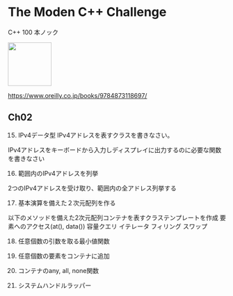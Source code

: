 # The Moden C++ Challenge

C++ 100 本ノック

<img width="100" src="https://www.oreilly.co.jp/books/images/picture_large978-4-87311-869-7.jpeg">

https://www.oreilly.co.jp/books/9784873118697/

## Ch02

15. IPv4データ型
IPv4アドレスを表すクラスを書きなさい。

IPv4アドレスをキーボードから入力しディスプレイに出力するのに必要な関数を書きなさい


16. 範囲内のIPv4アドレスを列挙

2つのIPv4アドレスを受け取り、範囲内の全アドレス列挙する

17. 基本演算を備えた２次元配列を作る

以下のメソッドを備えた2次元配列コンテナを表すクラステンプレートを作成
要素へのアクセス(at(), data())
容量クエリ
イテレータ
フィリング
スワップ

18. 任意個数の引数を取る最小値関数

19. 任意個数の要素をコンテナに追加

20. コンテナのany, all, none関数

21. システムハンドルラッパー
